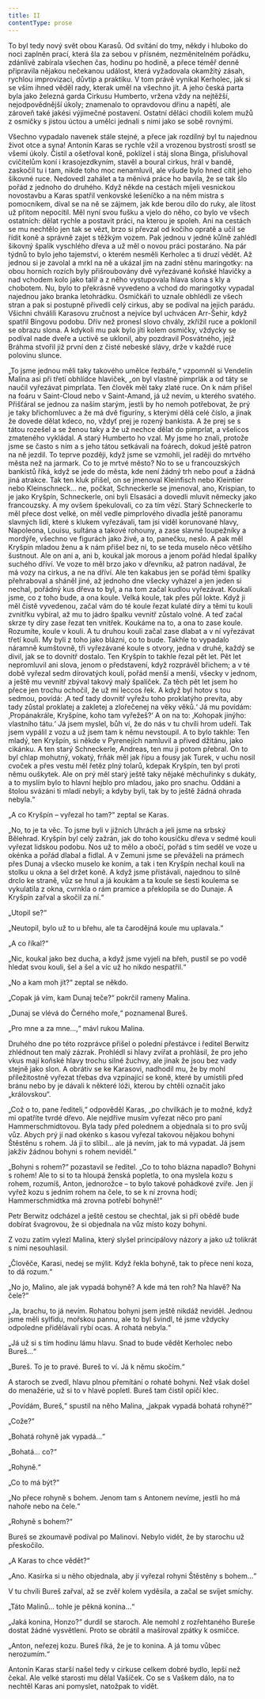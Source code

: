 ```yaml
---
title: II
contentType: prose
---
```


<section>

To byl tedy nový svět obou Karasů. Od svítání do tmy, někdy i hluboko do noci zaplněn prací, která šla za sebou v přísném, nezměnitelném pořádku, zdánlivě zabírala všechen čas, hodinu po hodině, a přece téměř denně připravila nějakou nečekanou událost, která vyžadovala okamžitý zásah, rychlou improvizaci, důvtip a praktiku. V tom právě vynikal Kerholec, jak si se vším ihned věděl rady, kterak uměl na všechno jít. A jeho česká parta byla jako železná garda Cirkusu Humberto, vržena vždy na nejtěžší, nejodpovědnější úkoly; znamenalo to opravdovou dřinu a napětí, ale zároveň také jakési výjimečné postavení. Ostatní děláci chodili kolem mužů z osmičky s jistou úctou a umělci jednali s nimi jako se sobě rovnými.

Všechno vypadalo navenek stále stejné, a přece jak rozdílný byl tu najednou život otce a syna! Antonín Karas se rychle vžil a vrozenou bystrostí srostl se všemi úkoly. Čistil a ošetřoval koně, poklízel i stáj slona Binga, přisluhoval cvičitelům koní i krasojezdkyním, stavěl a boural cirkus, hrál v bandě, zaskočil tu i tam, nikde toho moc nenamluvil, ale všude bylo hned cítit jeho šikovné ruce. Nedovedl zahálet a ta měnivá práce ho bavila, že se tak šlo pořád z jednoho do druhého. Když někde na cestách míjeli vesnickou novostavbu a Karas spatřil venkovské lešeníčko a na něm mistra s pomocníkem, díval se na ně se zájmem, jak kde berou dílo do ruky, ale lítost už přitom nepocítil. Měl nyní svou fušku a vjelo do něho, co bylo ve všech ostatních: dělat rychle a postavit práci, na kterou je spoleh. Ani na cestách se mu nechtělo jen tak se vézt, brzo si převzal od kočího opratě a učil se řídit koně a správně zajet s těžkým vozem. Pak jednou v jedné kůlně zahlédl šikovný špalík vyschlého dřeva a už měl o novou práci postaráno. Na pár týdnů to bylo jeho tajemství, o kterém nesměli Kerholec a ti druzí vědět. Až jednou si je zavolal a mrkl na ně a ukázal jim na zadní stěnu maringotky: na obou horních rozích byly přišroubovány dvě vyřezávané koňské hlavičky a nad vchodem kolo jako talíř a z něho vystupovala hlava slona s kly a chobotem. Nu, bylo to překrásně vyvedeno a vchod do maringotky vypadal najednou jako branka letohrádku. Osmičkáři to uznale obhlédli ze všech stran a pak si postupně přivedli celý cirkus, aby se podíval na jejich parádu. Všichni chválili Karasovu zručnost a nejvíce byl uchvácen Arr-Šehir, když spatřil Bingovu podobu. Dřív než pronesl slovo chvály, zkřížil ruce a poklonil se obrazu slona. A kdykoli mu pak bylo jíti kolem osmičky, vždycky se podíval nade dveře a uctivě se uklonil, aby pozdravil Posvátného, jejž Bráhma stvořil již první den z čisté nebeské slávy, drže v každé ruce polovinu slunce.

„To jsme jednou měli taky takového umělce řezbáře,“ vzpomněl si Vendelín Malina asi při třetí obhlídce hlaviček, „on byl vlastně pimprlák a od táty se naučil vyřezávat pimprlata. Ten člověk měl taky zlaté ruce. On k nám přišel na foáru v Saint-Cloud nebo v Saint-Amand, já už nevím, u kterého svatého. Přišťáral se jednou za naším starým, jestli by ho nemoh potřebovat, že prý je taky břichomluvec a že má dvě figuríny, s kterými dělá celé číslo, a jinak že dovede dělat kdeco, no, vždyť prej je rozený bankista. A že prej se s tátou rozešel a se ženou taky a že už nechce dělat do pimprlat, a všelicos zmateného vykládal. A starý Humberto ho vzal. My jsme ho znali, protože jsme se často s ním a s jeho tátou setkávali na foárech, dokud ještě patron na ně jezdil. To teprve později, když jsme se vzmohli, jel raději do mrtvého města než na jarmark. Co to je mrtvé město? No to se u francouzských bankistů říká, když se jede do města, kde není žádný trh nebo pouť a žádná jiná atrakce. Tak ten kluk přišel, on se jmenoval Kleinfisch nebo Kleintier nebo Kleinschneck… ne, počkat, Schneckerle se jmenoval, ano, Krispian, to je jako Kryšpín, Schneckerle, oni byli Elsasáci a dovedli mluvit německy jako francouzsky. A my ovšem špekulovali, co za tím vězí. Starý Schneckerle to měl přece dost velké, on měl vedle pimprlového divadla ještě panoramu slavných lidí, které s klukem vyřezávali, tam jsi viděl korunované hlavy, Napoleona, Louisu, sultána a takové rohouny, a zase slavné loupežníky a mordýře, všechno ve figurách jako živé, a to, panečku, neslo. A pak měl Kryšpín mladou ženu a k nám přišel bez ní, to se teda muselo něco většího šustnout. Ale on ani a, ani b, koukal jak morous a jenom pořád hledal špalíky suchého dříví. Ve voze to měl brzo jako v dřevníku, až patron nadával, že má vozy na cirkus, a ne na dříví. Ale ten kakabus jen se pořád těmi špalíky přehraboval a sháněl jiné, až jednoho dne všecky vyházel a jen jeden si nechal, pořádný kus dřeva to byl, a na tom začal kudlou vyřezávat. Koukali jsme, co z toho bude, a ona koule. Velká koule, tak přes půl lokte. Když ji měl čistě vyvedenou, začal vám do té koule řezat kulaté díry a těmi tu kouli zvnitřku vybíral, až mu to jádro špalku vevnitř zůstalo volné. A teď začal skrze ty díry zase řezat ten vnitřek. Koukáme na to, a ona to zase koule. Rozumíte, koule v kouli. A tu druhou kouli začal zase dlabat a v ní vyřezávat třetí kouli. My byli z toho jako blázni, co to bude. Takhle to vypadalo náramně kumštovně, tři vyřezávané koule s otvory, jedna v druhé, každý se divil, jak se to dovnitř dostalo. Ten Kryšpín to takhle řezal pět let. Pět let nepromluvil ani slova, jenom o představení, když rozprávěl břichem; a v té době vyřezal sedm dírovatých koulí, pořád menší a menší, všecky v jednom, a ještě mu vevnitř zbýval takový malý špalíček. Za těch pět let jsem ho přece jen trochu ochočil, že už mi leccos řek. A když byl hotov s tou sedmou, povídá: ‚A teď tady dovnitř vyřežu toho proklatýho prevíta, aby tady zůstal proklatej a zakletej a zlořečenej na věky věků.‘ Já mu povídám: ‚Propánakrále, Kryšpíne, koho tam vyřežeš?‘ A on na to: ‚Kohopak jinýho: vlastního tátu.‘ Já jsem myslel, bůh ví, že do nás v tu chvíli hrom udeří. Tak jsem vypálil z vozu a už jsem tam k němu nevstoupil. A to bylo takhle: Ten mladý, ten Kryšpín, si někde v Pyrenejích namluvil a přived džitánu, jako cikánku. A ten starý Schneckerle, Andreas, ten mu ji potom přebral. On to byl chlap mohutný, vokatý, frňák měl jak řípu a fousy jak Turek, v uchu nosil cvoček a přes vestu měl řetěz plný tolarů, kdepak Kryšpín, ten byl proti němu ouškytek. Ale on prý měl starý ještě taky nějaké měchuřinky s dukáty, a to myslím bylo to hlavní hejblo pro mladou, jako pro snachu. Oddáni a štolou svázáni ti mladí nebyli; a kdyby byli, tak by to ještě žádná ohrada nebyla.“

„A co Kryšpín – vyřezal ho tam?“ zeptal se Karas.

„No, to je ta věc. To jsme byli v jižních Uhrách a jeli jsme na srbský Bělehrad. Kryšpín byl celý zažrán, jak do toho kousíčku dřeva v sedmé kouli vyřezat lidskou podobu. Nos už to mělo a obočí, pořád s tím seděl ve voze u okénka a pořád dlabal a fidlal. A v Zemuni jsme se převáželi na prámech přes Dunaj a všecko muselo ke koním, a tak i ten Kryšpín nechal kouli na stolku u okna a šel držet koně. A když jsme přistávali, najednou to silně drclo ke straně, vůz se hnul a já koukám a ta koule se šesti koulema se vykulatila z okna, cvrnkla o rám pramice a překlopila se do Dunaje. A Kryšpín zařval a skočil za ní.“

„Utopil se?“

„Neutopil, bylo už to u břehu, ale ta čarodějná koule mu uplavala.“

„A co říkal?“

„Nic, koukal jako bez ducha, a když jsme vyjeli na břeh, pustil se po vodě hledat svou kouli, šel a šel a víc už ho nikdo nespatřil.“

„No a kam moh jít?“ zeptal se někdo.

„Copak já vím, kam Dunaj teče?“ pokrčil rameny Malina.

„Dunaj se vlévá do Černého moře,“ poznamenal Bureš.

„Pro mne a za mne…,“ mávl rukou Malina.

</section>

<section>

Druhého dne po této rozprávce přišel o polední přestávce i ředitel Berwitz zhlédnout ten malý zázrak. Prohlédl si hlavy zvířat a prohlásil, že pro jeho vkus mají koňské hlavy trochu silné žuchvy, ale jinak že jsou bez vady stejně jako slon. A obrátiv se ke Karasovi, nadhodil mu, že by mohl příležitostně vyřezat třebas dva vzpínající se koně, které by umístili před bránu nebo by je dávali k některé lóži, kterou by chtěli označit jako „královskou“.

„Což o to, pane řediteli,“ odpověděl Karas, „po chvilkách je to možné, když mi opatříte tvrdé dřevo. Ale nejdříve musím vyřezat něco pro paní Hammerschmidtovou. Byla tady před polednem a objednala si to pro svůj vůz. Abych prý jí nad okénko s kasou vyřezal takovou nějakou bohyni Štěstěnu s rohem. Já jí to slíbil… ale já nevím, jak to má vypadat. Já jsem jakživ žádnou bohyni s rohem neviděl.“

„Bohyni s rohem?“ pozastavil se ředitel. „Co to toho blázna napadlo? Bohyni s rohem! Ale to si to ta hloupá ženská popletla, to ona myslela kozu s rohem, rozumíš, Anton, jednorožce – to bylo takové pohádkové zvíře. Jen jí vyřež kozu s jedním rohem na čele, to se k ní zrovna hodí; Hammerschmidtka má zrovna potřebí bohyně!“

Petr Berwitz odcházel a ještě cestou se chechtal, jak si při obědě bude dobírat švagrovou, že si objednala na vůz místo kozy bohyni.

Z vozu zatím vylezl Malina, který slyšel principálovy názory a jako už tolikrát s nimi nesouhlasil.

„Člověče, Karasi, nedej se mýlit. Když řekla bohyně, tak to přece není koza, to dá rozum.“

„No jo, Malino, ale jak vypadá bohyně? A kde má ten roh? Na hlavě? Na čele?“

„Ja, brachu, to já nevím. Rohatou bohyni jsem ještě nikdáž neviděl. Jednou jsme měli sylfidu, mořskou pannu, ale to byl švindl, té jsme vždycky odpoledne přidělávali rybí ocas. A rohatá nebyla.“

„Já už si s tím hodinu lámu hlavu. Snad to bude vědět Kerholec nebo Bureš…“

„Bureš. To je to pravé. Bureš to ví. Já k němu skočím.“

A staroch se zvedl, hlavu plnou přemítání o rohaté bohyni. Než však došel do menažérie, už si to v hlavě popletl. Bureš tam čistil opičí klec.

„Povídám, Bureš,“ spustil na něho Malina, „jakpak vypadá bohatá rohyně?“

„Cože?“

„Bohatá rohyně jak vypadá…“

„Bohatá… co?“

„Rohyně.“

„Co to má být?“

„No přece rohyně s bohem. Jenom tam s Antonem nevíme, jestli ho má nahoře nebo na čele.“

„Rohyně s bohem?“

Bureš se zkoumavě podíval po Malinovi. Nebylo vidět, že by starochu už přeskočilo.

„A Karas to chce vědět?“

„Ano. Kasírka si u něho objednala, aby jí vyřezal rohyni Štěstěny s bohem…“

V tu chvíli Bureš zařval, až se zvěř kolem vyděsila, a začal se svíjet smíchy.

„Táto Malinů… tohle je pěkná konina…“

„Jaká konina, Honzo?“ durdil se staroch. Ale nemohl z rozřehtaného Bureše dostat žádné vysvětlení. Proto se obrátil a mašíroval zpátky k osmičce.

„Anton, neřezej kozu. Bureš říká, že je to konina. A já tomu vůbec nerozumím.“

</section>

<section>

Antonín Karas starší našel tedy v cirkuse celkem dobré bydlo, lepší než čekal. Ale velké starosti mu dělal Vašíček. Co se s Vaškem dálo, na to nechtěl Karas ani pomyslet, natožpak to vidět.

</section>

[^1]: Vedoucí dělníků. _Pozn. red._

[^2]: Posměšné pojmenování zedníků. _Pozn. red._

[^3]: Křídlovka (z něm. Flügelhorn). _Pozn. red._

[^4]: Jezdecký. _Pozn. red._

[^5]: U muslimů označení jinověrce, též džaur. _Pozn. red._

[^6]: Oblek. _Pozn. red._

[^7]: Zastarale dýka. _Pozn. red._

[^8]: Tři souběžné řeky. _Pozn. red._

[^9]: Heraldická figura, konkrétně sukovitý kmen s odštěpky po oseknutých větvích. _Pozn. red._

[^10]: Vodní růže, leknínový dvojlist. _Pozn. red._

[^11]: „Přítelíčku! Jaká radost! Nebesa, takové překvapení!“ _Pozn. red._

[^12]: Chochol z dlouhých ptačích per. _Pozn. red._

[^13]: Starosta. _Pozn. red._

[^14]: Bože, to víte – jaká slast! _Pozn. red._

[^15]: Vskutku nezemřu (ve významu: něco tu po mne zbude). _Pozn. red._

[^16]: Chystat se, připravovat se, nebo také holedbat se, vychloubat se. _Pozn. red._
